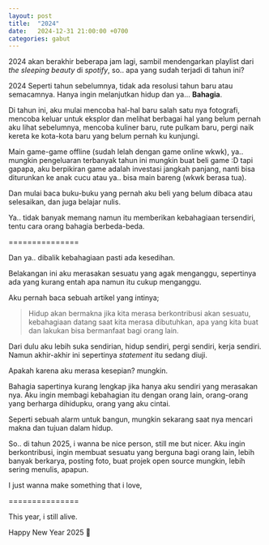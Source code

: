 ```yaml
---
layout: post
title:  "2024"
date:   2024-12-31 21:00:00 +0700
categories: gabut
---
```

2024 akan berakhir beberapa jam lagi, sambil mendengarkan playlist dari *the sleeping beauty* di *spotify*, so.. apa yang sudah terjadi di tahun ini?

2024 Seperti tahun sebelumnya, tidak ada resolusi tahun baru atau semacamnya. Hanya ingin melanjutkan hidup dan ya... **Bahagia**.

Di tahun ini, aku mulai mencoba hal-hal baru salah satu nya fotografi, mencoba keluar untuk eksplor dan melihat berbagai hal yang belum pernah aku lihat sebelumnya, mencoba kuliner baru, rute pulkam baru, pergi naik kereta ke kota-kota baru yang belum pernah ku kunjungi.

Main game-game offline (sudah lelah dengan game online wkwk), ya.. mungkin pengeluaran terbanyak tahun ini mungkin buat beli game :D tapi gapapa, aku berpikiran game adalah investasi jangkah panjang, nanti bisa diturunkan ke anak cucu atau ya.. bisa main bareng (wkwk berasa tua).

Dan mulai baca buku-buku yang pernah aku beli yang belum dibaca atau selesaikan, dan juga belajar nulis. 

Ya.. tidak banyak memang namun itu memberikan kebahagiaan tersendiri, tentu cara orang bahagia berbeda-beda.

===============

Dan ya.. dibalik kebahagiaan pasti ada kesedihan.

Belakangan ini aku merasakan sesuatu yang agak menganggu, sepertinya ada yang kurang entah apa namun itu cukup menganggu.

Aku pernah baca sebuah artikel yang intinya;

> Hidup akan bermakna jika kita merasa berkontribusi akan sesuatu, kebahagiaan datang saat kita merasa dibutuhkan, apa yang kita buat dan lakukan bisa bermanfaat bagi orang lain.

Dari dulu aku lebih suka sendirian, hidup sendiri, pergi sendiri, kerja sendiri. Namun akhir-akhir ini sepertinya *statement* itu sedang diuji.

Apakah karena aku merasa kesepian? mungkin.

Bahagia sapertinya kurang lengkap jika hanya aku sendiri yang merasakan nya. Aku ingin membagi kebahagian itu dengan orang lain, orang-orang yang berharga dihidupku, orang yang aku cintai.

Seperti sebuah alarm untuk bangun, mungkin sekarang saat nya mencari makna dan tujuan dalam hidup.

So.. di tahun 2025, i wanna be nice person, still me but nicer. Aku ingin berkontribusi, ingin membuat sesuatu yang berguna bagi orang lain, lebih banyak berkarya, posting foto, buat projek open source mungkin, lebih sering menulis, apapun.

I just wanna make something that i love,

===============

This year, i still alive.

Happy New Year 2025 🥳